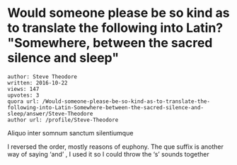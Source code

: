 # Would someone please be so kind as to translate the following into Latin? "Somewhere, between the sacred silence and sleep"

	author: Steve Theodore
	written: 2016-10-22
	views: 147
	upvotes: 3
	quora url: /Would-someone-please-be-so-kind-as-to-translate-the-following-into-Latin-Somewhere-between-the-sacred-silence-and-sleep/answer/Steve-Theodore
	author url: /profile/Steve-Theodore


Aliquo inter somnum sanctum silentiumque

I reversed the order, mostly reasons of euphony. The que suffix is another way of saying ‘and’ , I used it so I could throw the ‘s’ sounds together

